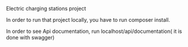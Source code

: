 Electric charging stations project

In order to run that project locally, you have to run composer install.

In order to see Api documentation, run localhost/api/documentation( it is done with swagger)
